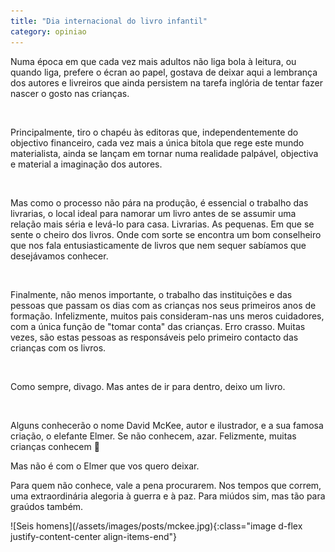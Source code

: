 ```yaml
---
title: "Dia internacional do livro infantil"
category: opiniao
---
```



Numa época em que cada vez mais adultos não liga bola à leitura, ou quando liga, prefere o écran ao papel, gostava de deixar aqui a lembrança dos autores e livreiros que ainda persistem na tarefa inglória de tentar fazer nascer o gosto nas crianças.

<br />

Principalmente, tiro o chapéu às editoras que, independentemente do objectivo financeiro, cada vez mais a única bitola que rege este mundo materialista, ainda se lançam em tornar numa realidade palpável, objectiva e material a imaginação dos autores.

<br />

Mas como o processo não pára na produção, é essencial o trabalho das livrarias, o local ideal para namorar um livro antes de se assumir uma relação mais séria e levá-lo para casa. Livrarias. As pequenas. Em que se sente o cheiro dos livros. Onde com sorte se encontra um bom conselheiro que nos fala entusiasticamente de livros que nem sequer sabíamos que desejávamos conhecer.

<br />

Finalmente, não menos importante, o trabalho das instituições e das pessoas que passam os dias com as crianças nos seus primeiros anos de formação. Infelizmente, muitos pais consideram-nas uns meros cuidadores, com a única função de "tomar conta" das crianças. Erro crasso. Muitas vezes, são estas pessoas as responsáveis pelo primeiro contacto das crianças com os livros.

<br />

Como sempre, divago. Mas antes de ir para dentro, deixo um livro.

<br />

Alguns conhecerão o nome David McKee, autor e ilustrador, e a sua famosa criação, o elefante Elmer. Se não conhecem, azar. Felizmente, muitas crianças conhecem 😬

Mas não é com o Elmer que vos quero deixar.

Para quem não conhece, vale a pena procurarem. Nos tempos que correm, uma extraordinária alegoria à guerra e à paz. Para miúdos sim, mas tão para graúdos também.

<span class="container d-flex">
<span class="col">
	<span class="row">![Seis homens](/assets/images/posts/mckee.jpg){:class="image d-flex justify-content-center align-items-end"}
	</span>	
</span>
</span>